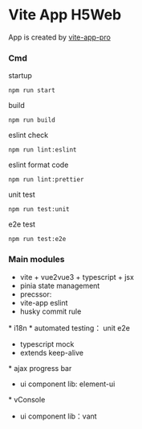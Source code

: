 # Vite App <!---#if(h5)--->H5<!---#if---><!---#if(web)--->Web<!---#if--->
App is created by [vite-app-pro](https://www.npmjs.com/package/vite-app-pro)

### Cmd

startup
```
npm run start
```

build
```
npm run build
```

eslint check
```
npm run lint:eslint
```

eslint format code
```
npm run lint:prettier
```
<!---#if(unit)--->
unit test
```
npm run test:unit
```
<!---#if--->
<!---#if(e2e)--->
e2e test
```
npm run test:e2e
```
<!---#if--->


### Main modules
* vite + <!---#if(vue2)--->vue2<!---#if---><!---#if(vue3)--->vue3<!---#if---> + typescript + jsx
* pinia state management
* precssor: <!---=precssor--->
* vite-app eslint
* husky commit rule
<!---#if(i18n)--->* i18n<!---#if--->
<!---#if(test)--->* automated testing：<!---#if---><!---#if(unit)---> unit<!---#if---><!---#if(e2e)---> e2e<!---#if--->
* typescript mock
* extends keep-alive
<!---#if(web)--->* ajax progress bar
* ui component lib: element-ui
<!---#if--->
<!---#if(h5)--->* vConsole
* ui component lib：vant
<!---#if--->
